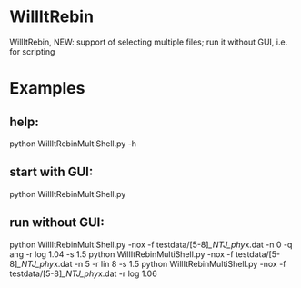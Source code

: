 # WillItRebin
WillItRebin, NEW: support of selecting  multiple files; run it without GUI, i.e. for scripting

# Examples
help:
-----
python WillItRebinMultiShell.py -h

start with GUI:
---------------
python WillItRebinMultiShell.py

run without GUI:
----------------
python WillItRebinMultiShell.py -nox -f testdata/[5-8]*_NTJ_phy*x.dat -n 0 -q ang -r log 1.04 -s 1.5
python WillItRebinMultiShell.py -nox -f testdata/[5-8]*_NTJ_phy*x.dat -n 5 -r lin 8 -s 1.5
python WillItRebinMultiShell.py -nox -f testdata/[5-8]*_NTJ_phy*x.dat -r log 1.06 
